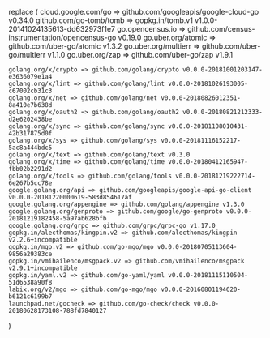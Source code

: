 replace (
	cloud.google.com/go => github.com/googleapis/google-cloud-go v0.34.0
	github.com/go-tomb/tomb => gopkg.in/tomb.v1 v1.0.0-20141024135613-dd632973f1e7
	go.opencensus.io => github.com/census-instrumentation/opencensus-go v0.19.0
	go.uber.org/atomic => github.com/uber-go/atomic v1.3.2
	go.uber.org/multierr => github.com/uber-go/multierr v1.1.0
	go.uber.org/zap => github.com/uber-go/zap v1.9.1

	golang.org/x/crypto => github.com/golang/crypto v0.0.0-20181001203147-e3636079e1a4
	golang.org/x/lint => github.com/golang/lint v0.0.0-20181026193005-c67002cb31c3
	golang.org/x/net => github.com/golang/net v0.0.0-20180826012351-8a410e7b638d
	golang.org/x/oauth2 => github.com/golang/oauth2 v0.0.0-20180821212333-d2e6202438be
	golang.org/x/sync => github.com/golang/sync v0.0.0-20181108010431-42b317875d0f
	golang.org/x/sys => github.com/golang/sys v0.0.0-20181116152217-5ac8a444bdc5
	golang.org/x/text => github.com/golang/text v0.3.0
	golang.org/x/time => github.com/golang/time v0.0.0-20180412165947-fbb02b2291d2
	golang.org/x/tools => github.com/golang/tools v0.0.0-20181219222714-6e267b5cc78e
	google.golang.org/api => github.com/googleapis/google-api-go-client v0.0.0-20181220000619-583d854617af
	google.golang.org/appengine => github.com/golang/appengine v1.3.0
	google.golang.org/genproto => github.com/google/go-genproto v0.0.0-20181219182458-5a97ab628bfb
	google.golang.org/grpc => github.com/grpc/grpc-go v1.17.0
	gopkg.in/alecthomas/kingpin.v2 => github.com/alecthomas/kingpin v2.2.6+incompatible
	gopkg.in/mgo.v2 => github.com/go-mgo/mgo v0.0.0-20180705113604-9856a29383ce
	gopkg.in/vmihailenco/msgpack.v2 => github.com/vmihailenco/msgpack v2.9.1+incompatible
	gopkg.in/yaml.v2 => github.com/go-yaml/yaml v0.0.0-20181115110504-51d6538a90f8
	labix.org/v2/mgo => github.com/go-mgo/mgo v0.0.0-20160801194620-b6121c6199b7
	launchpad.net/gocheck => github.com/go-check/check v0.0.0-20180628173108-788fd7840127
)

